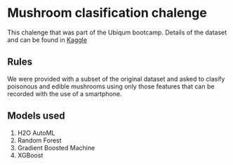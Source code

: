 # Mushroom clasification chalenge 

This chalenge that was part of the Ubiqum bootcamp. Details of the dataset and can be found in [Kaggle](https://www.kaggle.com/uciml/mushroom-classification)
## Rules

We were provided with a subset of the original dataset and asked to clasify poisonous and edible mushrooms using only those features that can be recorded with the use of a smartphone.

## Models used
1. H2O AutoML
1. Random Forest
1. Gradient Boosted Machine
1. XGBoost
